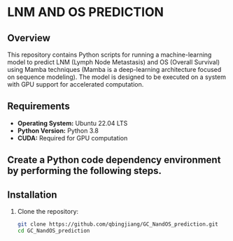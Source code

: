 # LNM AND OS PREDICTION


## Overview
This repository contains Python scripts for running a machine-learning model to predict LNM (Lymph Node Metastasis) and OS (Overall Survival) using Mamba techniques (Mamba is a deep-learning architecture focused on sequence modeling). The model is designed to be executed on a system with GPU support for accelerated computation.

## Requirements
- **Operating System:** Ubuntu 22.04 LTS
- **Python Version:** Python 3.8
- **CUDA:** Required for GPU computation

## Create a Python code dependency environment by performing the following steps.

## Installation
1. Clone the repository:
   ```bash
   git clone https://github.com/qbingjiang/GC_NandOS_prediction.git
   cd GC_NandOS_prediction

